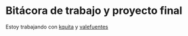 # Bitácora de trabajo y proyecto final
Estoy trabajando con [kquita](https://github.com/kquita) y [valefuentes](https://github.com/valefuentes)

